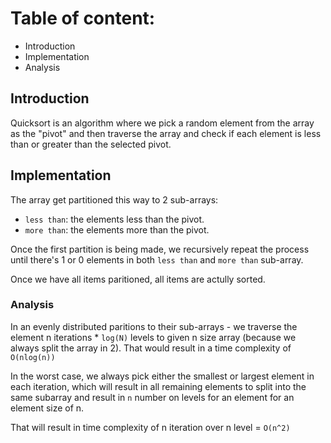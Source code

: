 # Table of content:
 - Introduction
 - Implementation
 - Analysis

## Introduction 
Quicksort is an algorithm where we pick a random element from the array as the "pivot" and then traverse the array and check if each element is less than or greater than the selected pivot.


## Implementation

The array get partitioned this way to 2 sub-arrays:
- `less than`: the elements less than the pivot.
-  `more than`: the elements more than the pivot.

Once the first partition is being made, we recursively repeat the process until there's 1 or 0 elements in both `less than` and `more than` sub-array.

Once we have all items paritioned, all items are actully sorted.


### Analysis
In an evenly distributed paritions to their sub-arrays - we traverse the element n iterations * `log(N)` levels to given n size array (because we always split the array in 2).
That would  result in a time complexity of `O(nlog(n))`

In the worst case, we always pick either the smallest or largest element in each iteration, which will result in all remaining elements to split into the same subarray and result in `n` number on levels for an element for an element size of n. 

That will result in time complexity of n iteration over n level = `O(n^2)`

